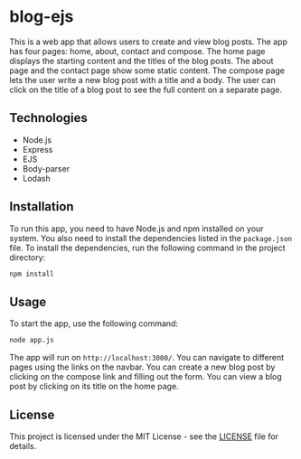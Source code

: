 # blog-ejs

This is a web app that allows users to create and view blog posts. The app has four pages: home, about, contact and compose. The home page displays the starting content and the titles of the blog posts. The about page and the contact page show some static content. The compose page lets the user write a new blog post with a title and a body. The user can click on the title of a blog post to see the full content on a separate page.

## Technologies

- Node.js
- Express
- EJS
- Body-parser
- Lodash

## Installation

To run this app, you need to have Node.js and npm installed on your system. You also need to install the dependencies listed in the `package.json` file. To install the dependencies, run the following command in the project directory:

```bash
npm install
```

## Usage

To start the app, use the following command:

```bash
node app.js
```

The app will run on `http://localhost:3000/`. You can navigate to different pages using the links on the navbar. You can create a new blog post by clicking on the compose link and filling out the form. You can view a blog post by clicking on its title on the home page.

## License

This project is licensed under the MIT License - see the [LICENSE](LICENSE) file for details.
